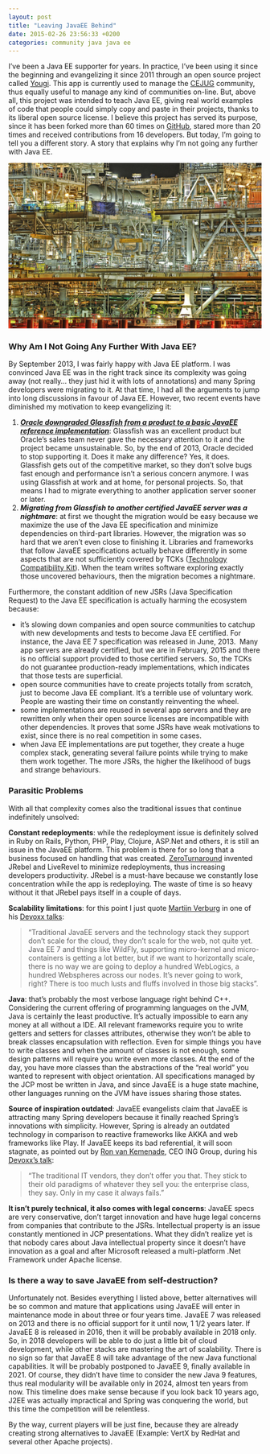 ```yaml
---
layout: post
title: "Leaving JavaEE Behind"
date: 2015-02-26 23:56:33 +0200
categories: community java java ee
---
```


I’ve been a Java EE supporter for years. In practice, I’ve been using it since the beginning and evangelizing it since 2011 through an open source project called <a href="http://www.hildeberto.com/projects/yougi" title="Yougi">Yougi</a>. This app is currently used to manage the <a href="http://cejug.net" target="_blank">CEJUG</a> community, thus equally useful to manage any kind of communities on-line. But, above all, this project was intended to teach Java EE, giving real world examples of code that people could simply copy and paste in their projects, thanks to its liberal open source license. I believe this project has served its purpose, since it has been forked more than 60 times on <a href="https://github.com/htmfilho/yougi" target="_blank">GitHub</a>, stared more than 20 times and received contributions from 16 developers. But today, I’m going to tell you a different story. A story that explains why I’m not going any further with Java EE.

<a href="http://www.hildeberto.com/wp-content/uploads/2015/02/complexity.png">![complexity-1024x668.png](/images/posts/complexity-1024x668.png)</a>

<h3>Why Am I Not Going Any Further With Java EE?</h3>

By September 2013, I was fairly happy with Java EE platform. I was convinced Java EE was in the right track since its complexity was going away (not really… they just hid it with lots of annotations) and many Spring developers were migrating to it. At that time, I had all the arguments to jump into long discussions in favour of Java EE. However, two recent events have diminished my motivation to keep evangelizing it:

<ol>
<li><em><strong><a href="http://www.hildeberto.com/2013/11/glassfish-is-now-a-javaee-toy.html" target="_blank" title="Glassfish Is Now A JavaEE Toy">Oracle downgraded Glassfish from a product to a basic JavaEE reference implementation</a></strong></em>: Glassfish was an excellent product but Oracle’s sales team never gave the necessary attention to it and the project became unsustainable. So, by the end of 2013, Oracle decided to stop supporting it. Does it make any difference? Yes, it does. Glassfish gets out of the competitive market, so they don’t solve bugs fast enough and performance isn’t a serious concern anymore. I was using Glassfish at work and at home, for personal projects. So, that means I had to migrate everything to another application server sooner or later.</li>
<li><em><strong>Migrating from Glassfish to another certified JavaEE server was a nightmare</strong></em>: at first we thought the migration would be easy because we maximize the use of the Java EE specification and minimize dependencies on third-part libraries. However, the migration was so hard that we aren’t even close to finishing it. Libraries and frameworks that follow JavaEE specifications actually behave differently in some aspects that are not sufficiently covered by TCKs (<a href="https://jcp.org/en/resources/guide-tck" target="_blank">Technology Compatibility Kit</a>). When the team writes software exploring exactly those uncovered behaviours, then the migration becomes a nightmare.</li>
</ol>
Furthermore, the constant addition of new JSRs (Java Specification Request) to the Java EE specification is actually harming the ecosystem because:

<ul>
<li>it’s slowing down companies and open source communities to catchup with new developments and tests to become Java EE certified. For instance, the Java EE 7 specification was released in June, 2013.  Many app servers are already certified, but we are in February, 2015 and there is no official support provided to those certified servers. So, the TCKs do not guarantee production-ready implementations, which indicates that those tests are superficial.</li>
<li>open source communities have to create projects totally from scratch, just to become Java EE compliant. It’s a terrible use of voluntary work. People are wasting their time on constantly reinventing the wheel.</li>
<li>some implementations are reused in several app servers and they are rewritten only when their open source licenses are incompatible with other dependencies. It proves that some JSRs have weak motivations to exist, since there is no real competition in some cases.</li>
<li>when Java EE implementations are put together, they create a huge complex stack, generating several failure points while trying to make them work together. The more JSRs, the higher the likelihood of bugs and strange behaviours.</li>
</ul>

<h3>Parasitic Problems</h3>

With all that complexity comes also the traditional issues that continue indefinitely unsolved:

<strong>Constant redeployments</strong>: while the redeployment issue is definitely solved in Ruby on Rails, Python, PHP, Play, Clojure, ASP.Net and others, it is still an issue in the JavaEE platform. This problem is there for so long that a business focused on handling that was created. <a href="http://zeroturnaround.com" target="_blank">ZeroTurnaround</a> invented JRebel and LiveRevel to minimize redeployments, thus increasing developers productivity. JRebel is a must-have because we constantly lose concentration while the app is redeploying. The waste of time is so heavy without it that JRebel pays itself in a couple of days.

<strong>Scalability limitations</strong>: for this point I just quote <a href="https://twitter.com/karianna" target="_blank">Martijn Verburg</a> in one of his <a href="https://www.parleys.com/talk/the-lean-start-up-ninja" target="_blank">Devoxx talks</a>:

> “Traditional JavaEE servers and the technology stack they support don’t scale for the cloud, they don’t scale for the web, not quite yet. Java EE 7 and things like WildFly, supporting micro-kernel and micro-containers is getting a lot better, but if we want to horizontally scale, there is no way we are going to deploy a hundred WebLogics, a hundred Webspheres across our nodes. It’s never going to work, right? There is too much lusts and fluffs involved in those big stacks”.

<strong>Java</strong>: that’s probably the most verbose language right behind C++. Considering the current offering of programming languages on the JVM, Java is certainly the least productive. It’s actually impossible to earn any money at all without a IDE. All relevant frameworks require you to write getters and setters for classes attributes, otherwise they won’t be able to break classes encapsulation with reflection. Even for simple things you have to write classes and when the amount of classes is not enough, some design patterns will require you write even more classes. At the end of the day, you have more classes than the abstractions of the “real world” you wanted to represent with object orientation. All specifications managed by the JCP most be written in Java, and since JavaEE is a huge state machine, other languages running on the JVM have issues sharing those states.

<strong>Source of inspiration outdated</strong>: JavaEE evangelists claim that JavaEE is attracting many Spring developers because it finally reached Spring’s innovations with simplicity. However, Spring is already an outdated technology in comparison to reactive frameworks like AKKA and web frameworks like Play. If JavaEE keeps its bad referential, it will soon stagnate, as pointed out by <a href="http://www.ing.jobs/Netherlands/Expertise/Information-Technology/Blog/Ron-van-Kemenade-8.htm" target="_blank">Ron van Kemenade</a>, CEO ING Group, during his <a href="https://www.parleys.com/talk/the-end-traditional-enterprise-it" target="_blank">Devoxx’s talk</a>:

> “The traditional IT vendors, they don’t offer you that. They stick to their old paradigms of whatever they sell you: the enterprise class, they say. Only in my case it always fails.”

<strong>It isn’t purely technical, it also comes with legal concerns</strong>: JavaEE specs are very conservative, don’t target innovation and have huge legal concerns from companies that contribute to the JSRs. Intellectual property is an issue constantly mentioned in JCP presentations. What they didn’t realize yet is that nobody cares about Java intellectual property since it doesn’t have innovation as a goal and after Microsoft released a multi-platform .Net Framework under Apache license.

<h3>Is there a way to save JavaEE from self-destruction?</h3>

Unfortunately not. Besides everything I listed above, better alternatives will be so common and mature that applications using JavaEE will enter in maintenance mode in about three or four years time. JavaEE 7 was released on 2013 and there is no official support for it until now, 1 1/2 years later. If JavaEE 8 is released in 2016, then it will be probably available in 2018 only. So, in 2018 developers will be able to do just a little bit of cloud development, while other stacks are mastering the art of scalability. There is no sign so far that JavaEE 8 will take advantage of the new Java functional capabilities. It will be probably postponed to JavaEE 9, finally available in 2021. Of course, they didn’t have time to consider the new Java 9 features, thus real modularity will be available only in 2024, almost ten years from now. This timeline does make sense because if you look back 10 years ago, J2EE was actually impractical and Spring was conquering the world, but this time the competition will be relentless.

By the way, current players will be just fine, because they are already creating strong alternatives to JavaEE (Example: VertX by RedHat and several other Apache projects).
